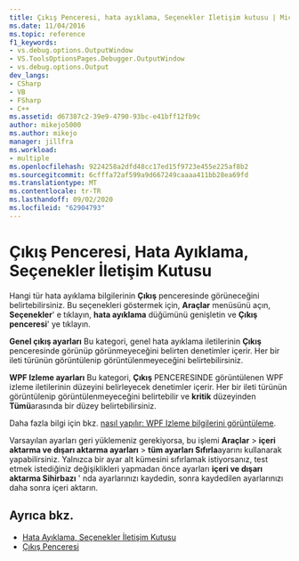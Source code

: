 ```yaml
---
title: Çıkış Penceresi, hata ayıklama, Seçenekler Iletişim kutusu | Microsoft Docs
ms.date: 11/04/2016
ms.topic: reference
f1_keywords:
- vs.debug.options.OutputWindow
- VS.ToolsOptionsPages.Debugger.OutputWindow
- vs.debug.options.Output
dev_langs:
- CSharp
- VB
- FSharp
- C++
ms.assetid: d67387c2-39e9-4790-93bc-e41bff12fb9c
author: mikejo5000
ms.author: mikejo
manager: jillfra
ms.workload:
- multiple
ms.openlocfilehash: 9224258a2dfd48cc17ed15f9723e455e225af8b2
ms.sourcegitcommit: 6cfffa72af599a9d667249caaaa411bb28ea69fd
ms.translationtype: MT
ms.contentlocale: tr-TR
ms.lasthandoff: 09/02/2020
ms.locfileid: "62904793"
---
```

# <a name="output-window-debugging-options-dialog-box"></a>Çıkış Penceresi, Hata Ayıklama, Seçenekler İletişim Kutusu
Hangi tür hata ayıklama bilgilerinin **Çıkış** penceresinde görüneceğini belirtebilirsiniz. Bu seçenekleri göstermek için, **Araçlar** menüsünü açın, **Seçenekler**' e tıklayın, **hata ayıklama** düğümünü genişletin ve **Çıkış penceresi**' ye tıklayın.

**Genel çıkış ayarları** Bu kategori, genel hata ayıklama iletilerinin **Çıkış** penceresinde görünüp görünmeyeceğini belirten denetimler içerir. Her bir ileti türünün görüntülenip görüntülenmeyeceğini belirtebilirsiniz.

**WPF Izleme ayarları** Bu kategori, **Çıkış** PENCERESINDE görüntülenen WPF izleme iletilerinin düzeyini belirleyecek denetimler içerir. Her bir ileti türünün görüntülenip görüntülenmeyeceğini belirtebilir ve **kritik** düzeyinden **Tümü**arasında bir düzey belirtebilirsiniz.

Daha fazla bilgi için bkz. [nasıl yapılır: WPF Izleme bilgilerini görüntüleme](../debugger/how-to-display-wpf-trace-information.md).

Varsayılan ayarları geri yüklemeniz gerekiyorsa, bu işlemi **Araçlar**  >  **içeri aktarma ve dışarı aktarma ayarları**  >  **tüm ayarları Sıfırla**ayarını kullanarak yapabilirsiniz. Yalnızca bir ayar alt kümesini sıfırlamak istiyorsanız, test etmek istediğiniz değişiklikleri yapmadan önce ayarları **içeri ve dışarı aktarma Sihirbazı** ' nda ayarlarınızı kaydedin, sonra kaydedilen ayarlarınızı daha sonra içeri aktarın.

## <a name="see-also"></a>Ayrıca bkz.
- [Hata Ayıklama, Seçenekler İletişim Kutusu](../debugger/debugging-options-dialog-box.md)
- [Çıkış Penceresi](../ide/reference/output-window.md)